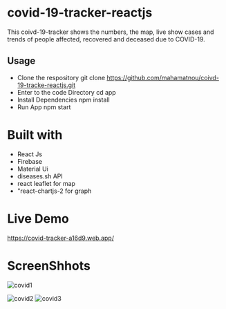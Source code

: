 # covid-19-tracker-reactjs
This coivd-19-tracker  shows the numbers, the map, live show cases and trends  of people affected, recovered and deceased due to COVID-19.

## Usage

- Clone the respository
  git clone https://github.com/mahamatnou/coivd-19-tracke-reactjs.git
- Enter to the code Directory
  cd app
- Install Dependencies
  npm install
- Run App
  npm start

# Built with
- React Js
- Firebase
- Material Ui
- diseases.sh API
- react leaflet for map
- "react-chartjs-2 for  graph

# Live Demo
https://covid-tracker-a16d9.web.app/

# ScreenShhots

![covid1](https://user-images.githubusercontent.com/42040735/111901831-4b926e00-8a4b-11eb-9fda-3193e01ba354.png)

![covid2](https://user-images.githubusercontent.com/42040735/111901832-4d5c3180-8a4b-11eb-84ef-7d1f1c93ca40.png)
![covid3](https://user-images.githubusercontent.com/42040735/111901833-4df4c800-8a4b-11eb-8688-4858bc50df6c.png)



